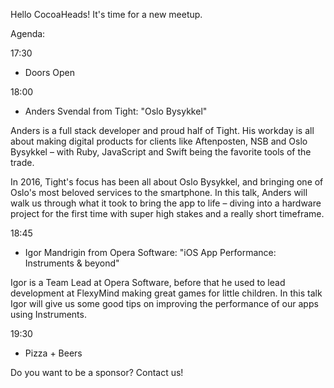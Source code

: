 Hello CocoaHeads! It's time for a new meetup.

Agenda:

17:30
- Doors Open

18:00
- Anders Svendal from Tight: "Oslo Bysykkel"

Anders is a full stack developer and proud half of Tight. His workday is all about making digital products for clients like Aftenposten, NSB and Oslo Bysykkel – with Ruby, JavaScript and Swift being the favorite tools of the trade.   

In 2016, Tight's focus has been all about Oslo Bysykkel, and bringing one of Oslo's most beloved services to the smartphone. In this talk, Anders will walk us through what it took to bring the app to life – diving into a hardware project for the first time with super high stakes and a really short timeframe. 


18:45
- Igor Mandrigin from Opera Software: "iOS App Performance: Instruments & beyond"

Igor is a Team Lead at Opera Software, before that he used to lead development at FlexyMind making great games for little children. In this talk Igor will give us some good tips on improving the performance of our apps using Instruments.

19:30

- Pizza + Beers

Do you want to be a sponsor? Contact us!
